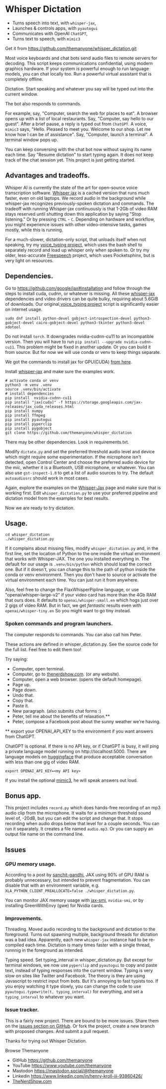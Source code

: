# Whisper Dictation

- Turns speech into text, with `whisper-jax`,
- Launches & controls apps, with `pyautogui`
- Communicates with OpenAI `ChatGPT`,
- Turns text to speech, with `mimic3`

Get it from https://github.com/themanyone/whisper_dictation.git

Most voice keyboards and chat bots send audio files to remote servers for decoding. This script keeps communications confidential, using modern graphics hardware. If your system is powerful enough to run language models, you can chat locally too. Run a powerful virtual assistant that is completely offline.

Dictation. Start speaking and whatever you say will be typed out into the current window.

The bot also responds to commands.

For example, say, "Computer, search the web for places to eat". A browser opens up with a list of local restaurants. Say, "Computer, say hello to our guest". After a brief pause, a reply is typed out from `ChatGPT`. A voice, `mimic3` says, "Hello. Pleased to meet you. Welcome to our shop. Let me know how I can be of assistance". Say, "Computer, launch a terminal". A terminal window pops up.

You can keep conversing with the chat bot now without saying its name each time. Say "Resume dictation" to start typing again. It does not keep track of the chat session yet. This project is just getting started.

## Advantages and tradeoffs.

Whisper AI is currently the state of the art for open-source voice transcription software. [Whisper jax](https://github.com/sanchit-gandhi/whisper-jax) is a cached version that runs much faster, even on old laptops. We record audio in the background while whisper-jax recognizes previously-spoken dictation and commands. The tradeoff with running Whisper-jax continuously is that 1-2Gb of video RAM stays reserved until shutting down this application by saying "Stop listening." Or by pressing `CTRL` - `C`. Depending on hardware and workflow, you might experience issues with other video-intensive tasks, games mostly, while this is running.

For a much-slower, dictation-only script, that unloads itself when not speaking, try my [voice_typing project](https://github.com/themanyone/voice_typing), which uses the bash shell to separately record and load up whisper only when spoken to. Or try my older, less-accurate [Freespeech](https://github.com/themanyone/freespeech-vr/tree/python3) project, which uses Pocketsphinx, but is very light on resources.

## Dependencies.

Go to https://github.com/google/jax#installation and follow through the steps to install cuda, cudnn, or whatever is missing. All these  [whisper-jax](https://github.com/sanchit-gandhi/whisper-jax) dependencies and video drivers can be quite bulky, requiring about 5.6GiB of downloads. Our original,[voice_typing project](https://github.com/themanyone/voice_typing) script is significantly easier on internet usage.

```
sudo dnf install python-devel gobject-introspection-devel python3-gobject-devel cairo-gobject-devel python3-tkinter python3-devel xdotool
```

Do not install `torch`. It downgrades nvidia-cudnn-cu11 to an incompatible version. Then you will have to run `pip install --upgrade nvidia-cudnn-cu11`. This problem might be fixed in another update. Or you can build it from source. But for now we will use conda or venv to keep things separate.

We got the commands to install jax for GPU(CUDA) [from here](https://jax.readthedocs.io/en/latest/index.html).

Install [whisper-jax](https://github.com/sanchit-gandhi/whisper-jax) and make sure the examples work.

```shell
# activate conda or venv
python3 -m venv .venv
source .venv/bin/activate
# install dependencies
pip install  nvidia-cudnn-cu11
pip install "jax[cuda]" -f https://storage.googleapis.com/jax-releases/jax_cuda_releases.html
pip install numpy
pip install ffmpeg
pip install pyautogui
pip install pyperclip
pip install pygobject
git clone https://github.com/themanyone/whisper_dictation
```

There may be other dependencies. Look in requirements.txt.

Modify `dictate.py` and set the preferred threshold audio level and device which might require some experimentation. If the microphone isn't detected, open Control Center and choose the preferred audio device for the mic, whether it is a Bluetooth, USB microphone, or whatever. You can also use `gst-inspect-1.0` to get a list of audio sources to try. The default `autoaudiosrc` should work in most cases. 

Again, explore the examples on the [Whisper-Jax](https://github.com/openai/whisper_jax) page and make sure that is working first. Edit `whisper_dictation.py` to use your preferred pipeline and dictation model from the examples for best results.

Now we are ready to try dictation.

## Usage.

```shell
cd whisper_dictation
./whisper_dictation.py
```

If it complains about missing files, modify `whisper_dictation.py` and, in the first line, set the location of Python to the one inside the virtual environment that works with Whisper-JAX. The one you installed everything in. The default for our usage is `.venv/bin/python` which should load the correct one. But if it doesn't, you can change this to the path of python inside the conda or venv environment. Then you don't have to source or activate the virtual environment each time. You can just run it from anywhere.

Also, feel free to change the FlaxWhisperPipline language, or use "openai/whisper-large-v2" if your video card has more than the 4Gb RAM that ours does. It defaults to `openai/whisper-small.en` which hogs just over 2 gigs of video RAM. But in fact, we get *fantastic* results even with `openai/whisper-tiny.en` So you might want to go tiny instead.

### Spoken commands and program launchers.

The computer responds to commands. You can also call him Peter.

These actions are defined in whisper_dictation.py. See the source code for the full list. Feel free to edit them too!

Try saying:
- Computer, open terminal.
- Computer, go to [thenerdshow.com](https://thenerdshow.com/). (or any website).
- Computer, open a web browser. (opens the default homepage).
- Page up.
- Page down.
- Undo that.
- Copy that.
- Paste it.
- New paragraph. (also submits chat forms :)
- Peter, tell me about the benefits of relaxation.**
- Peter, compose a Facebook post about the sunny weather we're having.

** export your OPENAI_API_KEY to the environment if you want answers from ChatGPT.

ChatGPT is optional. If there is no API key, or if ChatGPT is busy, it will ping a private language model running on http://localhost:5000. There are language models on [huggingface](https://huggingface.co/models) that produce acceptable conversation with less than one gig of video RAM.

```
export OPENAI_API_KEY=<my API key>
```

If you install the optional [mimic3](https://github.com/MycroftAI/mimic3), he will speak answers out loud.

## Bonus app.

This project includes `record.py` which does hands-free recording of an mp3 audio clip from the microphone. It waits for a minimum threshold sound level of, -20dB, but you can edit the script and change that. It stops recording when audio drops below that level for a couple seconds. You can run it separately. It creates a file named `audio.mp3`. Or you can supply an output file name on the command line.

## Issues

### GPU memory usage.

According to a post by [sanchit-gandhi](https://github.com/sanchit-gandhi/whisper-jax/issues/7#issuecomment-1531124418), JAX using 90% of GPU RAM is probably unnecessary, but intended to prevent fragmentation. You can disable that with an environment variable, e.g. `XLA_PYTHON_CLIENT_PREALLOCATE=false ./whisper_dictation.py`.

You can monitor JAX memory usage with [jax-smi](https://github.com/ayaka14732/jax-smi), `nvidia-smi`, or by installing GreenWithEnvy (gwe) for Nvidia cards.

### Improvements.

Threading. Moved audio recording to the background and dictation to the foreground. Turns out spawning multiple, background threads for dictation was a bad idea. Apparently, each new `whisper-jax` instance had to be re-compiled each time. Dictation is many times faster with a single thread, runnnig in the foreground as intended.

Typing speed. Set typing_interval in whisper_dictation.py. But except for terminal windows, we now use `pyperclip` and `pyautogui` to copy and paste text, instead of typing responses into the current window. Typing is very slow on sites like Twitter and Facebook. The theory is they are using Javascript to restrict input from bots. But it's annoying to fast typists too. If you enjoy watching it type slowly, you can change the code to use `pyautogui.typewrite(t, typing_interval)` for everything, and set a `typing_interval` to whatever you want.

### Issue tracker.

This is a fairly new project. There are bound to be more issues. Share them on the [issues section on GitHub](https://github.com/themanyone/whisper_dictation/issues). Or fork the project, create a new branch with proposed changes. And submit a pull request.

Thanks for trying out Whisper Dictation.

Browse Themanyone
- GitHub https://github.com/themanyone
- YouTube https://www.youtube.com/themanyone
- Mastodon https://mastodon.social/@themanyone
- Linkedin https://www.linkedin.com/in/henry-kroll-iii-93860426/
- [TheNerdShow.com](http://thenerdshow.com/)
